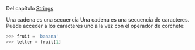 Del capítulo [Strings](https://books.trinket.io/pfe/06-strings.html)

Una cadena es una secuencia Una cadena es una secuencia de caracteres. Puede acceder a los caracteres uno a la vez con el operador de corchete:

```python
>>> fruit = 'banana'
>>> letter = fruit[1]
```

